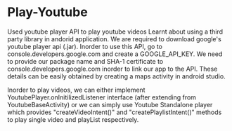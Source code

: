 # Play-Youtube
Used youtube player API to play youtube videos
Learnt about using a third party library in andorid application. We are required to download google's youtube player api (.jar). Inorder to use this API,
go to console.developers.google.com and create a GOOGLE_API_KEY. We need to provide our package name and SHA-1 certificate to console.developers.google.com inorder
to link our app to the API. These details can be easily obtained by creating a maps activity in android studio.

Inorder to play videos, we can either implement YoutubePlayer.onInitilizedListener interface (after extending from YoutubeBaseActivity) or we can simply use
Youtube Standalone player which provides "createVideoIntent()" and "createPlaylistIntent()" methods to play single video and playList respectively. 
